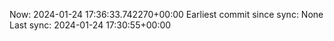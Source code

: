 Now: 2024-01-24 17:36:33.742270+00:00 Earliest commit since sync: None Last sync: 2024-01-24 17:30:55+00:00

